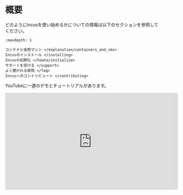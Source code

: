 # 概要

どのようにIncusを使い始めるかについての情報は以下のセクションを参照してください。

```{toctree}
:maxdepth: 1

コンテナと仮想マシン </explanation/containers_and_vms>
Incusのインストール </installing>
Incusの初期化 </howto/initialize>
サポートを受ける </support>
よく聞かれる質問 </faq>
Incusへのコントリビュート </contributing>
```

YouTubeに一連のデモとチュートリアルがあります。

<iframe width="560" height="315" src="https://www.youtube.com/embed/videoseries?list=PLVhiK8li7a-5aRPwUHHfpfMu_wWCava4_" title="YouTube video player" frameborder="0" allow="accelerometer; autoplay; clipboard-write; encrypted-media; gyroscope; picture-in-picture" allowfullscreen></iframe>

